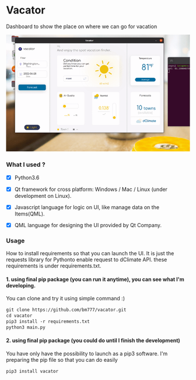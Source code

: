 # Vacator
Dashboard to show the place on where we can go for vacation

![demo](assets/dclimate.gif)

### What I used ?
 - [x] Python3.6
 - [x] Qt framework for cross platform: Windows / Mac / Linux (under development on Linux).
 - [x] Javascript language for logic on UI, like manage data on the Items(QML).
 - [X] QML language for designing the UI provided by Qt Company.


### Usage
How to install requirements so that you can launch the UI. It is just the requests library for Pythonto enable request to dClimate API.
these requirements is under requirements.txt.

#### 1. using final pip package (you can run it anytime), you can see what I'm developing.
You can clone and try it using simple command :)
```
git clone https://github.com/bm777/vacator.git
cd vacator
pip3 install -r requirements.txt
python3 main.py
```

#### 2. using final pip package (you could do until I finish the development)
You have only have the possibility to launch as a pip3 software.
I'm preparing the pip file so that you can do easily
```
pip3 install vacator
```
